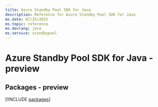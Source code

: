 ```yaml
---
title: Azure Standby Pool SDK for Java
description: Reference for Azure Standby Pool SDK for Java
ms.date: 07/25/2025
ms.topic: reference
ms.devlang: java
ms.service: standbypool
---
```

# Azure Standby Pool SDK for Java - preview
## Packages - preview
[!INCLUDE [packages](standby-pool-index.md)]